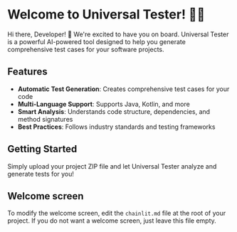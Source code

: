 # Welcome to Universal Tester! 🚀🤖

Hi there, Developer! 👋 We're excited to have you on board. Universal Tester is a powerful AI-powered tool designed to help you generate comprehensive test cases for your software projects.

## Features

- **Automatic Test Generation**: Creates comprehensive test cases for your code
- **Multi-Language Support**: Supports Java, Kotlin, and more
- **Smart Analysis**: Understands code structure, dependencies, and method signatures
- **Best Practices**: Follows industry standards and testing frameworks

## Getting Started

Simply upload your project ZIP file and let Universal Tester analyze and generate tests for you!

## Welcome screen

To modify the welcome screen, edit the `chainlit.md` file at the root of your project. If you do not want a welcome screen, just leave this file empty.
